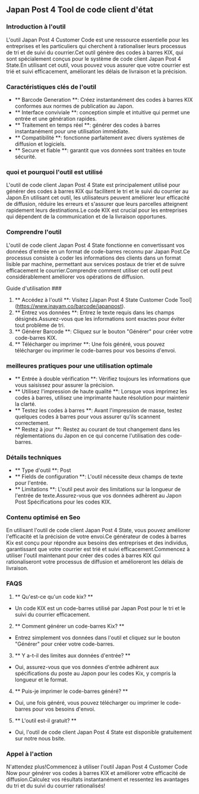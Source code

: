 ## Japan Post 4 Tool de code client d'état

### Introduction à l'outil
L'outil Japan Post 4 Customer Code est une ressource essentielle pour les entreprises et les particuliers qui cherchent à rationaliser leurs processus de tri et de suivi du courrier.Cet outil génère des codes à barres KIX, qui sont spécialement conçus pour le système de code client Japan Post 4 State.En utilisant cet outil, vous pouvez vous assurer que votre courrier est trié et suivi efficacement, améliorant les délais de livraison et la précision.

### Caractéristiques clés de l'outil
- ** Barcode Generation **: Créez instantanément des codes à barres KIX conformes aux normes de publication au Japon.
- ** Interface conviviale **: conception simple et intuitive qui permet une entrée et une génération rapides.
- ** Traitement en temps réel **: générer des codes à barres instantanément pour une utilisation immédiate.
- ** Compatibilité **: fonctionne parfaitement avec divers systèmes de diffusion et logiciels.
- ** Secure et fiable **: garantit que vos données sont traitées en toute sécurité.

### quoi et pourquoi l'outil est utilisé
L'outil de code client Japan Post 4 State est principalement utilisé pour générer des codes à barres KIX qui facilitent le tri et le suivi du courrier au Japon.En utilisant cet outil, les utilisateurs peuvent améliorer leur efficacité de diffusion, réduire les erreurs et s'assurer que leurs parcelles atteignent rapidement leurs destinations.Le code KIX est crucial pour les entreprises qui dépendent de la communication et de la livraison opportunes.

### Comprendre l'outil
L'outil de code client Japan Post 4 State fonctionne en convertissant vos données d'entrée en un format de code-barres reconnu par Japan Post.Ce processus consiste à coder les informations des clients dans un format lisible par machine, permettant aux services postaux de trier et de suivre efficacement le courrier.Comprendre comment utiliser cet outil peut considérablement améliorer vos opérations de diffusion.

Guide d'utilisation ###
1. ** Accédez à l'outil **: Visitez [Japan Post 4 State Customer Code Tool] (https://www.inayam.co/barcode/japanpost).
2. ** Entrez vos données **: Entrez le texte requis dans les champs désignés.Assurez-vous que les informations sont exactes pour éviter tout problème de tri.
3. ** Générer Barcode **: Cliquez sur le bouton "Générer" pour créer votre code-barres KIX.
4. ** Télécharger ou imprimer **: Une fois généré, vous pouvez télécharger ou imprimer le code-barres pour vos besoins d'envoi.

### meilleures pratiques pour une utilisation optimale
- ** Entrée à double vérification **: Vérifiez toujours les informations que vous saisissez pour assurer la précision.
- ** Utilisez l'impression de haute qualité **: Lorsque vous imprimez les codes à barres, utilisez une imprimante haute résolution pour maintenir la clarté.
- ** Testez les codes à barres **: Avant l'impression de masse, testez quelques codes à barres pour vous assurer qu'ils scannent correctement.
- ** Restez à jour **: Restez au courant de tout changement dans les réglementations du Japon en ce qui concerne l'utilisation des code-barres.

### Détails techniques
- ** Type d'outil **: Post
- ** Fields de configuration **: L'outil nécessite deux champs de texte pour l'entrée.
- ** Limitations **: L'outil peut avoir des limitations sur la longueur de l'entrée de texte.Assurez-vous que vos données adhèrent au Japon Post Spécifications pour les codes KIX.

### Contenu optimisé en Seo
En utilisant l'outil de code client Japan Post 4 State, vous pouvez améliorer l'efficacité et la précision de votre envoi.Ce générateur de codes à barres Kix est conçu pour répondre aux besoins des entreprises et des individus, garantissant que votre courrier est trié et suivi efficacement.Commencez à utiliser l'outil maintenant pour créer des codes à barres KIX qui rationaliseront votre processus de diffusion et amélioreront les délais de livraison.

### FAQS

1. ** Qu'est-ce qu'un code kix? **
- Un code KIX est un code-barres utilisé par Japan Post pour le tri et le suivi du courrier efficacement.

2. ** Comment générer un code-barres Kix? **
- Entrez simplement vos données dans l'outil et cliquez sur le bouton "Générer" pour créer votre code-barres.

3. ** Y a-t-il des limites aux données d'entrée? **
- Oui, assurez-vous que vos données d'entrée adhèrent aux spécifications du poste au Japon pour les codes Kix, y compris la longueur et le format.

4. ** Puis-je imprimer le code-barres généré? **
- Oui, une fois généré, vous pouvez télécharger ou imprimer le code-barres pour vos besoins d'envoi.

5. ** L'outil est-il gratuit? **
- Oui, l'outil de code client Japan Post 4 State est disponible gratuitement sur notre nous bsite.

### Appel à l'action
N'attendez plus!Commencez à utiliser l'outil Japan Post 4 Customer Code Now pour générer vos codes à barres KIX et améliorer votre efficacité de diffusion.Calculez vos résultats instantanément et ressentez les avantages du tri et du suivi du courrier rationalisés!